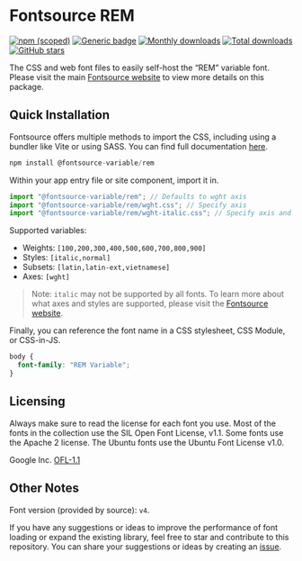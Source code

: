 # Fontsource REM

[![npm (scoped)](https://img.shields.io/npm/v/@fontsource-variable/rem?color=brightgreen)](https://www.npmjs.com/package/@fontsource-variable/rem) [![Generic badge](https://img.shields.io/badge/fontsource-passing-brightgreen)](https://github.com/fontsource/fontsource) [![Monthly downloads](https://badgen.net/npm/dm/@fontsource-variable/rem)](https://github.com/fontsource/fontsource) [![Total downloads](https://badgen.net/npm/dt/@fontsource-variable/rem)](https://github.com/fontsource/fontsource) [![GitHub stars](https://img.shields.io/github/stars/fontsource/fontsource.svg?style=social&label=Star)](https://github.com/fontsource/fontsource/stargazers)

The CSS and web font files to easily self-host the “REM” variable font. Please visit the main [Fontsource website](https://fontsource.org/fonts/rem) to view more details on this package.

## Quick Installation

Fontsource offers multiple methods to import the CSS, including using a bundler like Vite or using SASS. You can find full documentation [here](https://fontsource.org/docs/getting-started/introduction).

```javascript
npm install @fontsource-variable/rem
```

Within your app entry file or site component, import it in.

```javascript
import "@fontsource-variable/rem"; // Defaults to wght axis
import "@fontsource-variable/rem/wght.css"; // Specify axis
import "@fontsource-variable/rem/wght-italic.css"; // Specify axis and style
```

Supported variables:
- Weights: `[100,200,300,400,500,600,700,800,900]`
- Styles: `[italic,normal]`
- Subsets: `[latin,latin-ext,vietnamese]`
- Axes: `[wght]`

> Note: `italic` may not be supported by all fonts. To learn more about what axes and styles are supported, please visit the [Fontsource website](https://fontsource.org/fonts/rem).

Finally, you can reference the font name in a CSS stylesheet, CSS Module, or CSS-in-JS.

```css
body {
  font-family: "REM Variable";
}
```

## Licensing
Always make sure to read the license for each font you use. Most of the fonts in the collection use the SIL Open Font License, v1.1. Some fonts use the Apache 2 license. The Ubuntu fonts use the Ubuntu Font License v1.0.

Google Inc.
[OFL-1.1](http://scripts.sil.org/OFL)

## Other Notes
Font version (provided by source): `v4`.

If you have any suggestions or ideas to improve the performance of font loading or expand the existing library, feel free to star and contribute to this repository. You can share your suggestions or ideas by creating an [issue](https://github.com/fontsource/fontsource/issues).